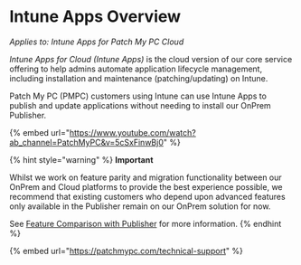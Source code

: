 # Intune Apps Overview

_Applies to: Intune Apps for Patch My PC Cloud_

_Intune Apps for Cloud (Intune Apps)_ is the cloud version of our core service offering to help admins automate application lifecycle management, including installation and maintenance (patching/updating) on Intune.

Patch My PC (PMPC) customers using Intune can use Intune Apps to publish and update applications without needing to install our OnPrem Publisher.

{% embed url="https://www.youtube.com/watch?ab_channel=PatchMyPC&v=5cSxFinwBj0" %}

{% hint style="warning" %}
**Important**

Whilst we work on feature parity and migration functionality between our OnPrem and Cloud platforms to provide the best experience possible, we recommend that existing customers who depend upon advanced features only available in the Publisher remain on our OnPrem solution for now.

See [Feature Comparison with Publisher](feature-comparison-with-publisher.md) for more information.
{% endhint %}

{% embed url="https://patchmypc.com/technical-support" %}